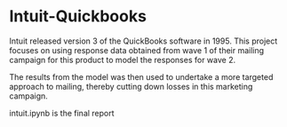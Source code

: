 # Intuit-Quickbooks

Intuit released version 3 of the QuickBooks software in 1995. This project focuses on using response data obtained from wave 1 of their mailing campaign for this
product to model the responses for wave 2. 

The results from the model was then used to undertake a more targeted approach to mailing, thereby cutting down losses in this marketing campaign.

intuit.ipynb is the final report
